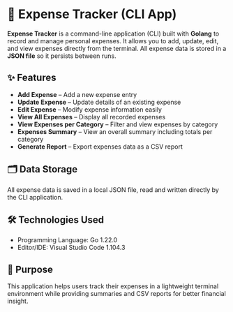 ﻿# 📝 Expense Tracker (CLI App)

**Expense Tracker** is a command-line application (CLI) built with **Golang** to record and manage personal expenses. It allows you to add, update, edit, and view expenses directly from the terminal. All expense data is stored in a **JSON file** so it persists between runs.

## ✨ Features
- **Add Expense** – Add a new expense entry  
- **Update Expense** – Update details of an existing expense  
- **Edit Expense** – Modify expense information easily  
- **View All Expenses** – Display all recorded expenses  
- **View Expenses per Category** – Filter and view expenses by category  
- **Expenses Summary** – View an overall summary including totals per category  
- **Generate Report** – Export expenses data as a CSV report  

## 🗂️ Data Storage  
All expense data is saved in a local JSON file, read and written directly by the CLI application.

## 🛠️ Technologies Used  
- Programming Language: Go 1.22.0  
- Editor/IDE: Visual Studio Code 1.104.3  

## 🚀 Purpose  
This application helps users track their expenses in a lightweight terminal environment while providing summaries and CSV reports for better financial insight.

